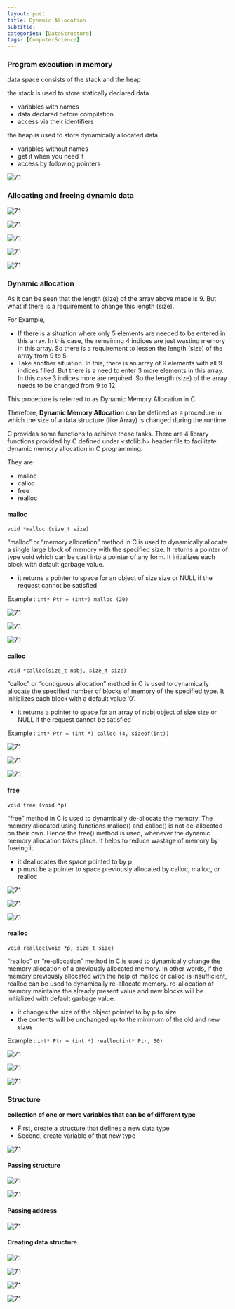 ```yaml
---
layout: post
title: Dynamic Allocation
subtitle: 
categories: [DataStructure]
tags: [ComputerScience]
---
```


### Program execution in memory 

data space consists of the stack and the heap 

the stack is used to store statically declared data 
- variables with names
- data declared before compilation 
- access via their identifiers 

the heap is used to store dynamically allocated data 
- variables without names
- get it when you need it
- access by following pointers 

![7.1](/assets/images/data_structure/14.1.png)


### Allocating and freeing dynamic data 

![7.1](/assets/images/data_structure/14.2.png)

![7.1](/assets/images/data_structure/14.3.png)

![7.1](/assets/images/data_structure/14.4.png)

![7.1](/assets/images/data_structure/14.5.png)

![7.1](/assets/images/data_structure/14.6.png)


### Dynamic allocation 

As it can be seen that the length (size) of the array above made is 9. But what if there is a requirement to change this length (size). 

For Example,
- If there is a situation where only 5 elements are needed to be entered in this array. In this case, the remaining 4 indices are just wasting memory in this array. So there is a requirement to lessen the length (size) of the array from 9 to 5.
- Take another situation. In this, there is an array of 9 elements with all 9 indices filled. But there is a need to enter 3 more elements in this array. In this case 3 indices more are required. So the length (size) of the array needs to be changed from 9 to 12.

This procedure is referred to as Dynamic Memory Allocation in C.

Therefore, **Dynamic Memory Allocation** can be defined as a procedure in which the size of a data structure (like Array) is changed during the runtime.

C provides some functions to achieve these tasks. There are 4 library functions provided by C defined under <stdlib.h> header file to facilitate dynamic memory allocation in C programming. 

They are:
- malloc
- calloc
- free
- realloc


#### malloc
`void *malloc (size_t size)`


“malloc” or “memory allocation” method in C is used to dynamically allocate a single large block of memory with the specified size. It returns a pointer of type void which can be cast into a pointer of any form. It initializes each block with default garbage value.


- it returns a pointer to space for an object of size size or NULL if the request cannot be satisfied 

Example
: `int* Ptr = (int*) malloc (20)`

![7.1](/assets/images/data_structure/14.7.png)

![7.1](/assets/images/data_structure/14.8.png)

![7.1](/assets/images/data_structure/14.9.png)


#### calloc
`void *calloc(size_t nobj, size_t size)`


“calloc” or “contiguous allocation” method in C is used to dynamically allocate the specified number of blocks of memory of the specified type. It initializes each block with a default value ‘0’.

- it returns a pointer to space for an array of nobj object of size size or NULL if the request cannot be satisfied

Example
: `int* Ptr = (int *) calloc (4, sizeof(int)) `

![7.1](/assets/images/data_structure/14.10.png)

![7.1](/assets/images/data_structure/14.11.png)

![7.1](/assets/images/data_structure/14.12.png)

#### free
`void free (void *p)`

“free” method in C is used to dynamically de-allocate the memory. The memory allocated using functions malloc() and calloc() is not de-allocated on their own. Hence the free() method is used, whenever the dynamic memory allocation takes place. It helps to reduce wastage of memory by freeing it.

- it deallocates the space pointed to by p
- p must be a pointer to space previously allocated by calloc, malloc, or realloc 

![7.1](/assets/images/data_structure/14.13.png)

![7.1](/assets/images/data_structure/14.14.png)

![7.1](/assets/images/data_structure/14.15.png)


#### realloc
`void realloc(void *p, size_t size)`


“realloc” or “re-allocation” method in C is used to dynamically change the memory allocation of a previously allocated memory. In other words, if the memory previously allocated with the help of malloc or calloc is insufficient, realloc can be used to dynamically re-allocate memory. re-allocation of memory maintains the already present value and new blocks will be initialized with default garbage value.

- it changes the size of the object pointed to by p to size
- the contents will be unchanged up to the minimum of the old and new sizes

Example
: `int* Ptr = (int *) realloc(int* Ptr, 50)`

![7.1](/assets/images/data_structure/14.16.png)

![7.1](/assets/images/data_structure/14.17.png)

![7.1](/assets/images/data_structure/14.18.png)

### Structure
**collection of one or more variables that can be of different type**


- First, create a structure that defines a new data type
- Second, create variable of that new type 

![7.1](/assets/images/data_structure/14.19.png)

#### Passing structure 

![7.1](/assets/images/data_structure/14.20.png)

![7.1](/assets/images/data_structure/14.21.png)

#### Passing address 

![7.1](/assets/images/data_structure/14.22.png)

#### Creating data structure

![7.1](/assets/images/data_structure/14.23.png)

![7.1](/assets/images/data_structure/14.24.png)

![7.1](/assets/images/data_structure/14.25.png)

![7.1](/assets/images/data_structure/14.26.png)





